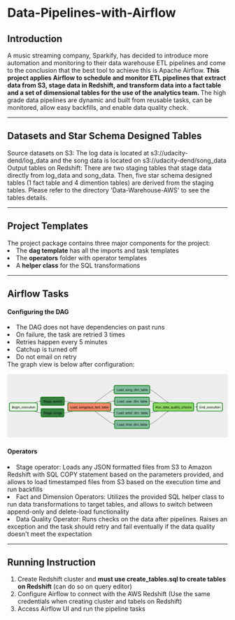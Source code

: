 # Data-Pipelines-with-Airflow
<h2>Introduction</h2>
A music streaming company, Sparkify, has decided to introduce more automation and monitoring to their data warehouse ETL pipelines and come to the conclusion that the best tool to achieve this is Apache Airflow. <strong>This project applies Airflow to schedule and monitor ETL pipelines that extract data from S3, stage data in Redshift, and transform data into a fact table and a set of dimensional tables for the use of the analytics team. </strong> The high grade data pipelines are dynamic and built from reusable tasks, can be monitored, allow easy backfills, and enable data quality check.

-----------------------------------------------------------------------------------------------------

<h2>Datasets and Star Schema Designed Tables</h2>
Source datasets on S3: The log data is located at s3://udacity-dend/log_data and the song data is located on s3://udacity-dend/song_data<br>
Output tables on Redshift: There are two staging tables that stage data directly from log_data and song_data. Then, five star schema designed tables (1 fact table and 4 dimention tables) are derived from the staging tables. Please refer to the directory 'Data-Warehouse-AWS' to see the tables details. 

-----------------------------------------------------------------------------------------------------

<h2>Project Templates</h2>
The project package contains three major components for the project:
<li>The <strong>dag template</strong>  has all the imports and task templates</li>
<li>The <strong>operators</strong> folder with operator templates</li>
<li>A <strong>helper class</strong> for the SQL transformations</li>

-----------------------------------------------------------------------------------------------------

<h2>Airflow Tasks</h2>
<h4>Configuring the DAG</h4>
<li>The DAG does not have dependencies on past runs</li>
<li>On failure, the task are retried 3 times</li>
<li>Retries happen every 5 minutes</li>
<li>Catchup is turned off</li>
<li>Do not email on retry</li>
The graph view is below after configuration:<br>

![Example](https://github.com/Ccheef/Data-Pipelines-with-Airflow/blob/master/example_dag.png)

<h4>Operators</h4>
<li>Stage operator: Loads any JSON formatted files from S3 to Amazon Redshift with SQL COPY statement based on the parameters provided, and allows to load timestamped files from S3 based on the execution time and run backfills</li>
<li>Fact and Dimension Operators: Utilizes the provided SQL helper class to run data transformations to target tables, and allows to switch between append-only and delete-load functionality</li>
<li>Data Quality Operator: Runs checks on the data after pipelines. Raises an exception and the task should retry and fail eventually if the data quality doesn't meet the expectation</li>

-----------------------------------------------------------------------------------------------------

<h2>Running Instruction</h2>
<ol>
<li>Create Redshift cluster and <strong>must use create_tables.sql to create tables on Redshift</strong> (can do so on query editor)</li>
<li>Configure Airflow to connect with the AWS Redshift (Use the same credentials when creating cluster and tabels on Redshift)</li>
<li>Access Airflow UI and run the pipeline tasks</li>
</ol>
